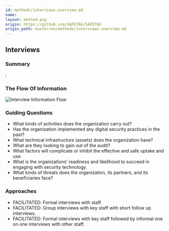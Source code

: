 ```yaml
---
id: methods/interviews.overview.md
name: 
layout: method.pug
origin: https://github.com/SAFETAG/SAFETAG
origin_path: master/en/methods/interviews.overview.md
---
```

## Interviews

### Summary

:[](guides/interviews/summary.md)
### The Flow Of Information

![Interview Information Flow](../../images/info_flows/interviews.svg)

### Guiding Questions

* What kinds of activities does the organization carry out?
* Has the organization implemented any digital security practices in the past?
* What technical infrastructure (assets) does the organization have?
* What are they looking to gain out of the audit?
* What factors will complicate or inhibit the effective and safe uptake and use.
* What is the organizations’ readiness and likelihood to succeed in engaging with security technology.
* What kinds of threats does the organization, its partners, and its beneficiaries face?

### Approaches

* FACILITATED: Formal interviews with staff.
* FACILITATED: Group interviews with key staff with short follow up interviews.
* FACILITATED: Formal interviews with key staff followed by informal one on one interviews with other staff.

